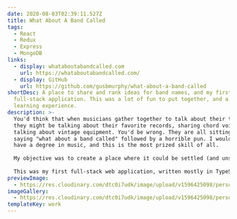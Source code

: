 ```yaml
---
date: 2020-08-03T02:39:11.527Z
title: What About A Band Called
tags:
  - React
  - Redux
  - Express
  - MongoDB
links:
  - display: whataboutabandcalled.com
    url: https://whataboutabandcalled.com/
  - display: GitHub
    url: https://github.com/gusbmurphy/what-about-a-band-called
shortDesc: A place to share and rank ideas for band names, and my first real
  full-stack application. This was a lot of fun to put together, and a great
  learning experience.
description: >-
  You'd think that when musicians gather together to talk about their trade,
  they might be talking about their favorite records, sharing chord voicings, or
  talking about vintage equipment. You'd be wrong. They are all sitting around
  saying "what about a band called" followed by a horrible pun. I would know—I
  have a degree in music, and this is the most prized skill of all.  
    
  My objective was to create a place where it could be settled (and unsettled) who has the worst of the puns, the most esoteric of the references, and—thereby—who is the greatest musician. Users are able to sort submitted band names by a few parameters, and can make an account to submit their own, and vote on others'.  
    
  This was my first full-stack web application, written mostly in TypeScript using React, Redux, Express and MongoDB. More specifically, I made some detours to learn about Redux-Saga, the fantastic Redux Toolkit, Enzyme and Sinon in testing (although much of that functionality was eclipsed with TypeScript and typed variations of other libraries), and Mongoose (ultimately Typegoose to take advantage of TypeScript) for interaction with the database.
previewImage:
  - https://res.cloudinary.com/dtc0i7udk/image/upload/v1596425098/personal-site/Kapture_2020-08-02_at_22.22.44_plorcx.gif
imageGallery:
  - https://res.cloudinary.com/dtc0i7udk/image/upload/v1596425098/personal-site/Kapture_2020-08-02_at_22.22.44_plorcx.gif
templateKey: work
---
```

